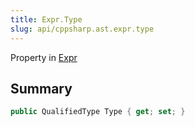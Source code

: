 ```yaml
---
title: Expr.Type
slug: api/cppsharp.ast.expr.type
---
```

Property in [Expr](/api/cppsharp/ast/expr)

## Summary



```csharp
public QualifiedType Type { get; set; }
```

